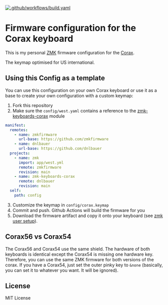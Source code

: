 [![.github/workflows/build.yaml](https://github.com/dnlbauer/corax-zmk-config/actions/workflows/build.yaml/badge.svg)](https://github.com/dnlbauer/corax-zmk-config/actions/workflows/build.yaml)

# Firmware configuration for the Corax keyboard

This is my personal [ZMK](https://zmk.dev/) firmware configuration for the [Corax](https://github.com/dnlbauer/corax-keyboard).

The keymap optimised for US international.

## Using this Config as a template

You can use this configuration on your own Corax keyboard
or use it as a base to create your own configuration with a custom
keymap:

1. Fork this repository
2. Make sure the `config/west.yaml` contains a reference to the [zmk-keyboards-corax](https://github.com/dnlbauer/zmk-keyboards-corax) module

```yaml
manifest:
  remotes:
    - name: zmkfirmware
      url-base: https://github.com/zmkfirmware
    - name: dnlbauer
      url-base: https://github.com/dnlbauer
  projects:
    - name: zmk
      import: app/west.yml
      remote: zmkfirmware
      revision: main
    - name: zmk-keyboards-corax
      remote: dnlbauer
      revision: main
  self:
    path: config
```

3. Customize the keymap in `config/corax.keymap`
4. Commit and push. Github Actions will build the firmware for you
5. Download the firmware artifact and copy it onto your keyboard (see [zmk user setup](https://zmk.dev/docs/user-setup)).

## Corax56 vs Corax54

The Corax56 and Corax54 use the same shield.
The hardware of both keyboards is identical except the Corax54 is missing one hardware key.
Therefore, you can use the same ZMK firmware for both versions of the corax.
If you have a Corax54, just set the outer pinky key to `&none`
(basically, you can set it to whatever you want. It will be ignored).

## License

MIT License
